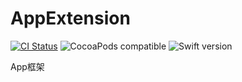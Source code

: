 # AppExtension

[![CI Status](https://travis-ci.org/Z-JaDe/AppExtension.svg?branch=master)](https://travis-ci.org/Z-JaDe/AppExtension)
![CocoaPods compatible](https://img.shields.io/badge/CocoaPods-compatible-4BC51D.svg?style=flat)
![Swift version](https://img.shields.io/badge/swift-5.0-orange.svg)

App框架
